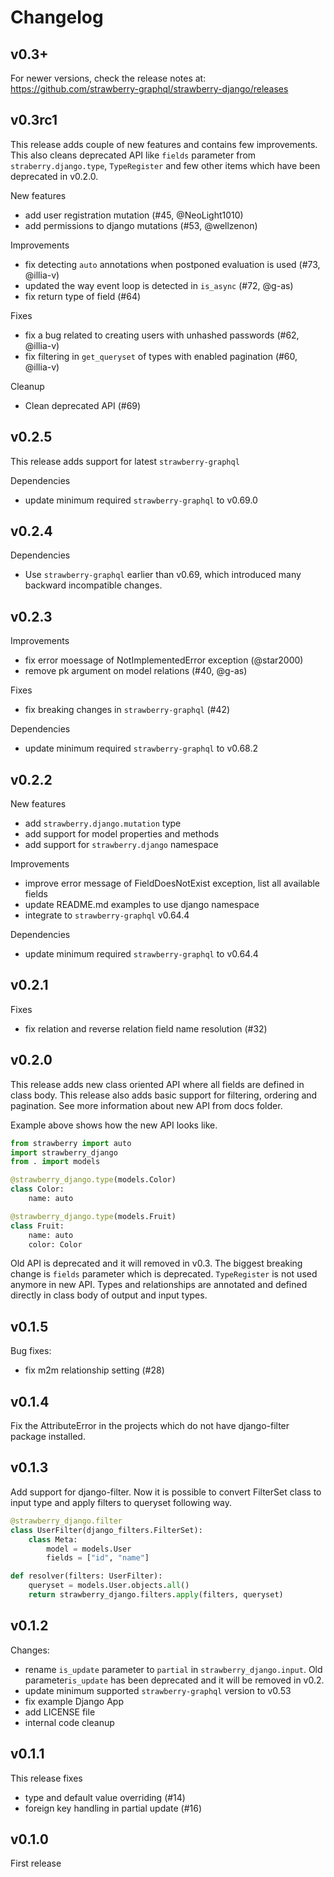 # Changelog

## v0.3+

For newer versions, check the release notes at: https://github.com/strawberry-graphql/strawberry-django/releases

## v0.3rc1

This release adds couple of new features and contains few improvements. This also cleans deprecated API like `fields` parameter from `straberry.django.type`, `TypeRegister` and few other items which have been deprecated in v0.2.0.

New features
* add user registration mutation (#45, @NeoLight1010)
* add permissions to django mutations (#53, @wellzenon)

Improvements
* fix detecting `auto` annotations when postponed evaluation is used (#73, @illia-v)
* updated the way event loop is detected in `is_async` (#72, @g-as)
* fix return type of field (#64)

Fixes
* fix a bug related to creating users with unhashed passwords (#62, @illia-v)
* fix filtering in `get_queryset` of types with enabled pagination (#60, @illia-v)

Cleanup
* Clean deprecated API (#69)


## v0.2.5

This release adds support for latest `strawberry-graphql`

Dependencies
* update minimum required `strawberry-graphql` to v0.69.0


## v0.2.4

Dependencies
* Use `strawberry-graphql` earlier than v0.69, which introduced many backward incompatible changes.


## v0.2.3

Improvements
* fix error moessage of NotImplementedError exception (@star2000)
* remove pk argument on model relations (#40, @g-as)

Fixes
* fix breaking changes in `strawberry-graphql` (#42)

Dependencies
* update minimum required `strawberry-graphql` to v0.68.2


## v0.2.2

New features
* add `strawberry.django.mutation` type
* add support for model properties and methods
* add support for `strawberry.django` namespace

Improvements
* improve error message of FieldDoesNotExist exception, list all available fields
* update README.md examples to use django namespace
* integrate to `strawberry-graphql` v0.64.4

Dependencies
* update minimum required `strawberry-graphql` to v0.64.4


## v0.2.1

Fixes
* fix relation and reverse relation field name resolution (#32)


## v0.2.0

This release adds new class oriented API where all fields are defined in class body. This release also adds basic support for filtering, ordering and pagination. See more information about new API from docs folder.

Example above shows how the new API looks like.

```python
from strawberry import auto
import strawberry_django
from . import models

@strawberry_django.type(models.Color)
class Color:
    name: auto

@strawberry_django.type(models.Fruit)
class Fruit:
    name: auto
    color: Color
```

Old API is deprecated and it will removed in v0.3. The biggest breaking change is `fields` parameter which is deprecated. `TypeRegister` is not used anymore in new API. Types and relationships are annotated and defined directly in class body of output and input types.


## v0.1.5

Bug fixes:
* fix m2m relationship setting (#28)


## v0.1.4

Fix the AttributeError in the projects which do not have django-filter package installed.


## v0.1.3

Add support for django-filter. Now it is possible to convert FilterSet class to input type and apply filters to queryset following way.

```python
@strawberry_django.filter
class UserFilter(django_filters.FilterSet):
    class Meta:
        model = models.User
        fields = ["id", "name"]

def resolver(filters: UserFilter):
    queryset = models.User.objects.all()
    return strawberry_django.filters.apply(filters, queryset)
```

## v0.1.2

Changes:
* rename `is_update` parameter to `partial` in `strawberry_django.input`. Old parameter`is_update` has been deprecated and it will be removed in v0.2.
* update minimum supported `strawberry-graphql` version to v0.53
* fix example Django App
* add LICENSE file
* internal code cleanup

## v0.1.1

This release fixes
* type and default value overriding (#14)
* foreign key handling in partial update (#16)

## v0.1.0

First release
